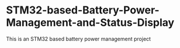 # STM32-based-Battery-Power-Management-and-Status-Display
This is an STM32 based battery power management project
